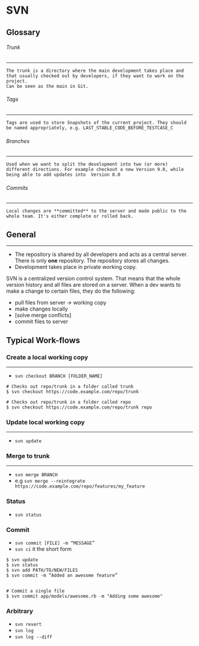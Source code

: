 # SVN

## Glossary

######  Trunk
---
```
The trunk is a directory where the main development takes place and that usually checked out by developers, if they want to work on the project.
Can be seen as the main in Git.
```

######  Tags
---
```
Tags are used to store Snapshots of the current project. They should be named appropriately, e.g. LAST_STABLE_CODE_BEFORE_TESTCASE_C
```

######  Branches
---
```
Used when we want to split the development into two (or more) different directions. For example checkout a new Version 9.0, while being able to add updates into  Version 8.0
```

######  Commits
---
```
Local changes are **committed** to the server and made public to the whole team. It's either complete or rolled back.
```


## General
---
- The repository is shared by all developers and acts as a central server. There is only **one** repository. The repository stores all changes.
- Development takes place in private working copy. 

SVN is a centralized version control system. That means that the whole version history and all files are stored on a server. When a dev wants to make a change to certain files, they do the following:

- pull files from server -> working copy
- make changes locally
- [solve merge conflicts]
- commit files to server


## Typical Work-flows

### Create a local working copy
---

- `svn checkout BRANCH [FOLDER_NAME]`

```
# Checks out repo/trunk in a folder called trunk
$ svn checkout https://code.example.com/repo/trunk

# Checks out repo/trunk in a folder called repo
$ svn checkout https://code.example.com/repo/trunk repo
```

### Update local working copy
---
- `svn update`


### Merge to trunk
---
- `svn merge BRANCH`
- e.g `svn merge --reintegrate https://code.example.com/repo/features/my_feature`

### Status

- `svn status`

### Commit
- `svn commit [FILE] -m “MESSAGE”`
- `svn ci` it the short form

```
$ svn update
$ svn status
$ svn add PATH/TO/NEW/FILES
$ svn commit -m “Added an awesome feature”


# Commit a single file
$ svn commit app/models/awesome.rb -m "Adding some awesome"
```


### Arbitrary

- `svn revert`
- `svn log`
- `svn log --diff`








